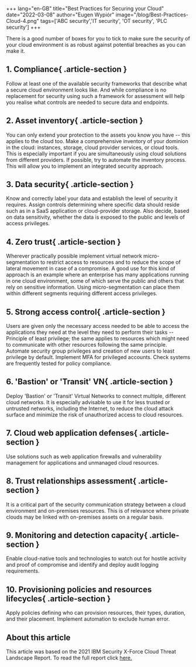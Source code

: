+++
lang="en-GB"
title="Best Practices for Securing your Cloud"
date="2022-03-08"
author="Eugen Wypiór"
image="/blog/Best-Practices-Cloud-4.png"
tags=['ABC security','IT security', 'OT security', 'PLC security']
+++

There is a good number of boxes for you to tick to make sure the
security of your cloud environment is as robust against potential
breaches as you can make it.

## 1. Compliance{ .article-section }

Follow at least one of the available security frameworks that describe
what a secure cloud environment looks like. And while compliance is no
replacement for security using such a framework for assessment will help
you realise what controls are needed to secure data and endpoints.

## 2. Asset inventory{ .article-section }

You can only extend your protection to the assets you know you have --
this applies to the cloud too. Make a comprehensive inventory of your
dominion in the cloud: instances, storage, cloud provider services, or
cloud tools. This is especially important if you are simultaneously
using cloud solutions from different providers. If possible, try to
automate the inventory process. This will allow you to implement an
integrated security approach.

## 3. Data security{ .article-section }

Know and correctly label your data and establish the level of security
it requires. Assign controls determining where specific data should
reside such as in a SaaS application or cloud-provider storage. Also
decide, based on data sensitivity, whether the data is exposed to the
public and levels of access privileges.

## 4. Zero trust{ .article-section }

Wherever practically possible implement virtual network
micro-segmentation to restrict access to resources and to reduce the
scope of lateral movement in case of a compromise. A good use for this
kind of approach is an example where an enterprise has many applications
running in one cloud environment, some of which serve the public and
others that rely on sensitive information. Using micro-segmentation can
place them within different segments requiring different access
privileges.

## 5. Strong access control{ .article-section }

Users are given only the necessary access needed to be able to access
the applications they need at the level they need to perform their tasks
-- Principle of least privilege; the same applies to resources which
might need to communicate with other resources following the same
principle. Automate security group privileges and creation of new users
to least privilege by default. Implement MFA for privileged accounts.
Check systems are frequently tested for policy compliance.

## 6. 'Bastion' or 'Transit' VN{ .article-section }

Deploy 'Bastion' or 'Transit' Virtual Networks to connect multiple,
different cloud networks. It is especially advisable to use it for less
trusted or untrusted networks, including the Internet, to reduce the
cloud attack surface and minimize the risk of unauthorized access to
cloud resources.

## 7. Cloud web application defenses{ .article-section }

Use solutions such as web application firewalls and vulnerability
management for applications and unmanaged cloud resources.

## 8. Trust relationships assessment{ .article-section }

It is a critical part of the security communication strategy between a
cloud environment and on-premises resources. This is of relevance where
private clouds may be linked with on-premises assets on a regular basis.

## 9. Monitoring and detection capacity{ .article-section }

Enable cloud-native tools and technologies to watch out for hostile
activity and proof of compromise and identify and deploy audit logging
requirements.

## 10. Provisioning policies and resources lifecycles{ .article-section }

Apply policies defining who can provision resources, their types,
duration, and their placement. Implement automation to exclude human
error.

## **About this article**

This article was based on the 2021 IBM Security X-Force Cloud Threat
Landscape Report. To read the full report click [here.](https://www.ibm.com/downloads/cas/WMDZOWK6)



